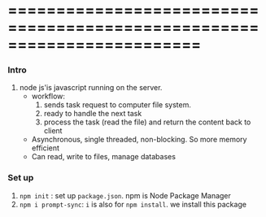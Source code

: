 ========================================================================
========================================================================
### Intro
1. node js'is javascript running on the server. 
    - workflow: 
        1. sends task request to computer file system.
        2. ready to handle the next task
        3. process the task (read the file) and return the content back to client
    - Asynchronous, single threaded, non-blocking. So more memory efficient
    - Can read, write to files, manage databases

### Set up
1. `npm init` : set up `package.json`. npm is Node Package Manager
2. `npm i prompt-sync`: `i` is also for `npm install`. we install this package